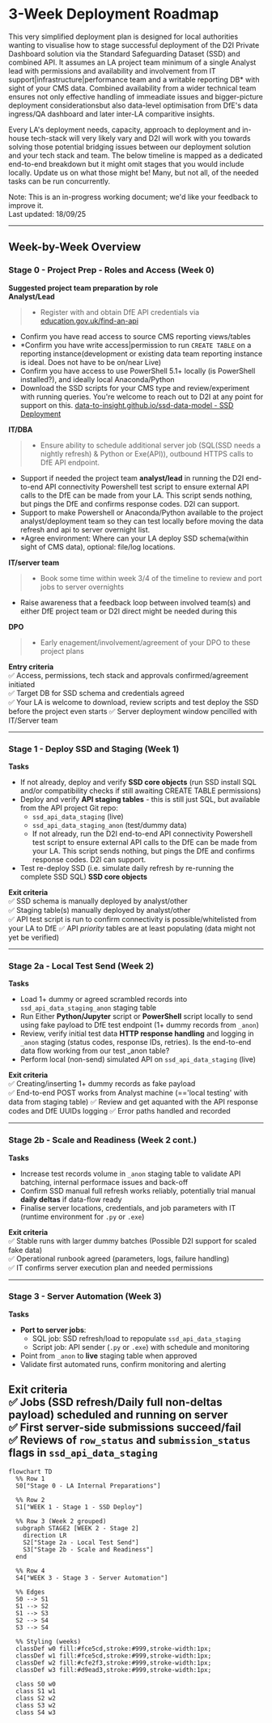 # 3-Week Deployment Roadmap

This very simplified deployment plan is designed for local authorities wanting to visualise how to stage successful deployment of the D2I Private Dashboard solution via the Standard Safeguarding Dataset (SSD) and combined API. It assumes an LA project team minimum of a single Analyst lead with permissions and availability and involvement from IT support|infrastructure|performance team and a writable reporting DB* with sight of your CMS data. Combined availability from a  wider technical team ensures not only effective handling of immeadiate issues and bigger-picture deployment considerationsbut also data-level optimisation from DfE's data ingress/QA dashboard and later inter-LA comparitive insights. 

Every LA's deployment needs, capacity, approach to deployment and in-house tech-stack will very likely vary and D2I will work with you towards solving those potential bridging issues between our deployment solution and your tech stack and team. The below timeline is mapped as a dedicated end-to-end breakdown but it might omit stages that you would include locally. Update us on what those might be! Many, but not all, of the needed tasks can be run concurrently. 

Note: This is an in-progress working document; we'd like your feedback to improve it.  
Last updated: 18/09/25

---

## Week-by-Week Overview

### **Stage 0 - Project Prep - Roles and Access (Week 0)**
**Suggested project team preparation by role**  
**Analyst/Lead**  
> - Register with and obtain DfE API credentials via [education.gov.uk/find-an-api](https://pp-find-and-use-an-api.education.gov.uk/find-an-api)  
 - Confirm you have read access to source CMS reporting views/tables  
 - *Confirm you have write access|permission to run `CREATE TABLE` on a reporting instance(development or existing data team reporting instance is ideal. Does not have to be on/near Live)  
 - Confirm you have access to use PowerShell 5.1+ locally (is PowerShell installed?), and ideally local Anaconda/Python 
 - Download the SSD scripts for your CMS type and review/experiment with running queries. You're welcome to reach out to D2I at any point for support on this.  [data-to-insight.github.io/ssd-data-model - SSD Deployment](https://data-to-insight.github.io/ssd-data-model-next/)

**IT/DBA**  
> - Ensure ability to schedule additional server job (SQL(SSD needs a nightly refresh) & Python or Exe(API)), outbound HTTPS calls to DfE API endpoint. 
- Support if needed the project team **analyst/lead** in running the D2I end-to-end API connectivity Powershell test script to ensure external API calls to the DfE can be made from your LA. This script sends nothing, but pings the DfE and confirms response codes. D2I can support. 
- Support to make Powershell or Anaconda/Python available to the project analyst/deployment team so they can test locally before moving the data refresh and api to server overnight list. 
- *Agree environment: Where can your LA deploy SSD schema(within sight of CMS data), optional: file/log locations. 

**IT/server team** 
> - Book some time within week 3/4 of the timeline to review and port jobs to server overnights
 - Raise awareness that a feedback loop between involved team(s) and either DfE project team or D2I direct might be needed during this

**DPO**
> - Early enagement/involvement/agreement of your DPO to these project plans

**Entry criteria**  
✅ Access, permissions, tech stack and approvals confirmed/agreement initiated  
✅ Target DB for SSD schema and credentials agreed  
✅ Your LA is welcome to download, review scripts and test deploy the SSD before the project even starts
✅ Server deployment window pencilled with IT/Server team

---

### **Stage 1 - Deploy SSD and Staging (Week 1)**
**Tasks**  
- If not already, deploy and verify **SSD core objects** (run SSD install SQL and/or compatibility checks if still awaiting CREATE TABLE permissions)  
- Deploy and verify **API staging tables** - this is still just SQL, but available from the API project Git repo:  
  - `ssd_api_data_staging` (live)  
  - `ssd_api_data_staging_anon` (test/dummy data)  
  - If not already, run the D2I end-to-end API connectivity Powershell test script to ensure external API calls to the DfE can be made from your LA. This script sends nothing, but pings the DfE and confirms response codes. D2I can support. 
- Test re-deploy SSD (i.e. simulate daily refresh by re-running the complete SSD SQL)  **SSD core objects**  

**Exit criteria**  
✅ SSD schema is manually deployed by analyst/other  
✅ Staging table(s) manually deployed by analyst/other  
✅ API test script is run to confirm connectivity is possible/whitelisted from your LA to DfE
✅ API *priority* tables are at least populating (data might not yet be verified)  

---

### **Stage 2a - Local Test Send (Week 2)**
**Tasks**  
- Load 1+ dummy or agreed scrambled records into `ssd_api_data_staging_anon` staging table  
- Run Either **Python/Jupyter** script or **PowerShell** script locally to send using fake payload to DfE test endpoint (1+ dummy records from `_anon`)  
- Review, verify initial test data **HTTP response handling** and logging in `_anon` staging (status codes, response IDs, retries). Is the end-to-end data flow working from our test _anon table? 
- Perform local (non-send) simulated API on `ssd_api_data_staging` (live)  

**Exit criteria**  
✅ Creating/inserting 1+ dummy records as fake payload  
✅ End-to-end POST works from Analyst machine (=='local testing' with data from staging table)
✅ Review and get aquanted with the API response codes and DfE UUIDs logging
✅ Error paths handled and recorded  

---

### **Stage 2b - Scale and Readiness (Week 2 cont.)**
**Tasks**  
- Increase test records volume in `_anon` staging table to validate API batching, internal performace issues and back-off  
- Confirm SSD manual full refresh works reliably, potentially trial manual **daily deltas** if data-flow ready  
- Finalise server locations, credentials, and job parameters with IT (runtime environment for `.py` or `.exe`)  

**Exit criteria**  
✅ Stable runs with larger dummy batches (Possible D2I support for scaled fake data)  
✅ Operational runbook agreed (parameters, logs, failure handling)  
✅ IT confirms server execution plan and needed permissions  

---

### **Stage 3 - Server Automation (Week 3)**
**Tasks**  
- **Port to server jobs**:  
  - SQL job: SSD refresh/load to repopulate `ssd_api_data_staging`  
  - Script job: API sender (`.py` or `.exe`) with schedule and monitoring  
- Point from `_anon` to **live** staging table when approved  
- Validate first automated runs, confirm monitoring and alerting  

**Exit criteria**  
✅ Jobs (SSD refresh/Daily full non-deltas payload) scheduled and running on server  
✅ First server-side submissions succeed/fail  
✅ Reviews of `row_status` and `submission_status` flags in `ssd_api_data_staging`
---




```mermaid
flowchart TD
  %% Row 1
  S0["Stage 0 - LA Internal Preparations"]

  %% Row 2
  S1["WEEK 1 - Stage 1 - SSD Deploy"]

  %% Row 3 (Week 2 grouped)
  subgraph STAGE2 [WEEK 2 - Stage 2]
    direction LR
    S2["Stage 2a - Local Test Send"]
    S3["Stage 2b - Scale and Readiness"]
  end

  %% Row 4
  S4["WEEK 3 - Stage 3 - Server Automation"]

  %% Edges
  S0 --> S1
  S1 --> S2
  S1 --> S3
  S2 --> S4
  S3 --> S4

  %% Styling (weeks)
  classDef w0 fill:#fce5cd,stroke:#999,stroke-width:1px;
  classDef w1 fill:#fce5cd,stroke:#999,stroke-width:1px;
  classDef w2 fill:#cfe2f3,stroke:#999,stroke-width:1px;
  classDef w3 fill:#d9ead3,stroke:#999,stroke-width:1px;

  class S0 w0
  class S1 w1
  class S2 w2
  class S3 w2
  class S4 w3

```

